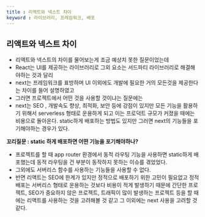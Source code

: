 ```yaml
---
title : 리액트와 넥스트 차이
keyword : 라이브러리, 프레임워크, 배포
--- 
```


## 리액트와 넥스트 차이

- 리액트와 넥스트의 차이를 물어보는게 조금 예상치 못한 질문이었는데 
- React는 UI를 제공하는 라이브러리로 그외 요소는 서드파티 라이브러리로 해결해야하는 것과 달리
- next는 프레임워크를 표방하며 UI 이외에도 개발에 필요한 거의 모든것을 제공한다는 차이를 들어 설명하였고
- 그러면 프로젝트에서 어떤 것을 사용할 것이냐는 질문에는
- next는 SEO , 개발속도 향상, 최적화, 보안 등에 강점이 있지만 모든 기능을 활용하기 위해서 serverless 형태로 운용하게 되고 이는 프로덕트 규모가 커졌을 때에는 비용으로 돌아온다. static하게 배포하는 방법도 있지만 그러면 next의 기능들을 포기해야하는 경우가 있다.

**꼬리질문 : static 하게 배포하면 어떤 기능을 포기해야하나?**

- 프로젝트를 할 때 app router 환경에서 동적 라우팅 기능을 사용하면 static하게 배포했는데 동적 라우팅을 건 부분이 동작하지 못하는 이슈를 겪었었다.
- 그외에도 서버리스 함수를 사용하는 기능들을 사용할 수 없다.
- 반면 리액트는 SEO에 한계가 있지만 정적으로 배포하기 위한 고민이 필요없고 정적 배포는 서버리스 형태로 운용하는 것보다 비용이 적게 발생하기 때문에 간단한 프로젝트, SEO가 중요하지 않은 프로젝트, 트래픽이 많이 발생하는 프로젝트 등을 할 때에는 리액트를 사용하는 것을 고려해볼 것 같고 그 이외에는 next 사용을 고려할 것 같다.